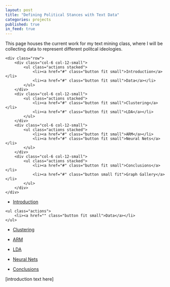 ```yaml
---
layout: post
title: "Defining Political Stances with Text Data"
categories: projects
published: true
in_feed: true
---
```

This page houses the current work for my text mining class, where I will be collecting data to represent different politcal ideologies. 
 <section>

 </section>

 <section>

 	<div class="row">
		<div class="col-6 col-12-small">
			<ul class="actions stacked">
				<li><a href="#" class="button fit small">Introduction</a></li>
				<li><a href="#" class="button fit small">Data</a></li>
			</ul>
		</div>
		<div class="col-6 col-12-small">
			<ul class="actions stacked">
				<li><a href="#" class="button fit small">Clustering</a></li>
				<li><a href="#" class="button fit small">LDA</a></li>
			</ul>
		</div>
		<div class="col-6 col-12-small">
			<ul class="actions stacked">
				<li><a href="#" class="button fit small">ARM</a></li>
				<li><a href="#" class="button fit small">Neural Nets</a></li>
			</ul>
		</div>
		<div class="col-6 col-12-small">
			<ul class="actions stacked">
				<li><a href="#" class="button fit small">Conclusions</a></li>
				<li><a href="#" class="button small fit">Graph Gallery</a></li>
			</ul>
		</div>
	</div>
 </section>

 <section>
	<ul class="actions">
		<li><a href="" class="button fit small">Introduction</a></li>
	</ul>
  
	<ul class="actions">
		<li><a href="" class="button fit small">Data</a></li>
	</ul>
  
</section>

<section>
	<p>
	<ul class="actions">
		<li><a href="" class="button fit small">Clustering</a></li>
	</ul>
  </p>
  
</section>

<section>
	<p>
	<ul class="actions">
		<li><a href="" class="button fit small">ARM</a></li>
	</ul>
  </p>
  
</section>

<section>
	<p>
	<ul class="actions">
		<li><a href="" class="button fit small">LDA</a></li>
	</ul>
  </p>
  
</section>

<section>
	<p>
	<ul class="actions">
		<li><a href="" class="button fit small">Neural Nets</a></li>
	</ul>
  </p>
  
</section>

<section>
	<p>
	<ul class="actions">
		<li><a href="" class="button fit small">Conclusions</a></li>
	</ul>
  </p>
  
</section>


<section>
[introduction text here] 
</section>
